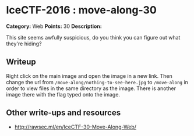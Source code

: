 # IceCTF-2016 : move-along-30

**Category:** Web
**Points:** 30
**Description:**

This site seems awfully suspicious, do you think you can figure out what they're hiding?

## Writeup

Right click on the main image and open the image in a new link. Then change the url from `/move-along/nothing-to-see-here.jpg` to `/move-along` in order to view files in the same directory as the image. There is another image there with the flag typed onto the image.

## Other write-ups and resources

* http://rawsec.ml/en/IceCTF-30-Move-Along-Web/

